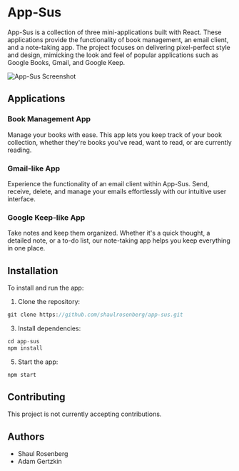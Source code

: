 # App-Sus

App-Sus is a collection of three mini-applications built with React. These applications provide the functionality of book management, an email client, and a note-taking app. The project focuses on delivering pixel-perfect style and design, mimicking the look and feel of popular applications such as Google Books, Gmail, and Google Keep.

![App-Sus Screenshot]([./screenshot.png](https://i.ibb.co/dkkN42F/image.png)) <!-- Replace with your screenshot -->

## Applications

### Book Management App
Manage your books with ease. This app lets you keep track of your book collection, whether they're books you've read, want to read, or are currently reading.

### Gmail-like App
Experience the functionality of an email client within App-Sus. Send, receive, delete, and manage your emails effortlessly with our intuitive user interface.

### Google Keep-like App
Take notes and keep them organized. Whether it's a quick thought, a detailed note, or a to-do list, our note-taking app helps you keep everything in one place.

## Installation

To install and run the app:

1. Clone the repository:
```c
git clone https://github.com/shaulrosenberg/app-sus.git
```

3. Install dependencies:
```c
cd app-sus
npm install
```

5. Start the app:
```c
npm start
```

## Contributing

This project is not currently accepting contributions.

## Authors

- Shaul Rosenberg
- Adam Gertzkin

